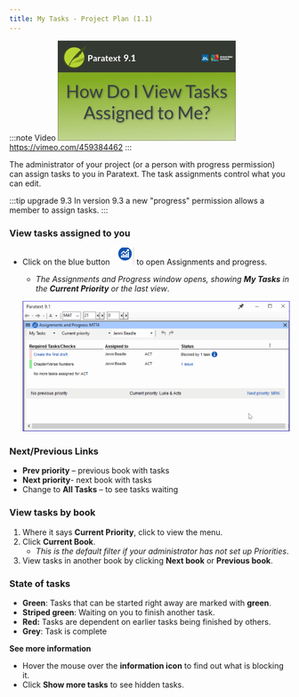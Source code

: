 ```yaml
---
title: My Tasks - Project Plan (1.1)
---
```


:::note Video
[![ ](../../media/1.1.png)](https://vimeo.com/459384462)  
https://vimeo.com/459384462
:::

The administrator of your project (or a person with progress permission) can assign tasks to you in Paratext. The task assignments control what you can edit.

:::tip upgrade 9.3
In version 9.3 a new "progress" permission allows a member to assign tasks.
:::


### View tasks assigned to you

-  Click on the blue button![](../../media/9c6773b2653dfd507ecbec0fd0936b7b.png) to open Assignments and progress.  
    -  *The Assignments and Progress window opens, showing **My Tasks** in the **Current Priority** or the last view*.

    ![](../../media/20bad269ca95f26709b19224ef499847.png)

### Next/Previous Links

-  **Prev priority** – previous book with tasks
-  **Next priority**- next book with tasks
-  Change to **All Tasks** – to see tasks waiting

### View tasks by book

1.  Where it says **Current Priority**, click to view the menu.
1.  Click **Current Book**.  
    -  *This is the default filter if your administrator has not set up Priorities*.
1.  View tasks in another book by clicking **Next book** or **Previous book**.

### State of tasks

- **Green**: Tasks that can be started right away are marked with **green**.
- **Striped green**: Waiting on you to finish another task.
- **Red:** Tasks are dependent on earlier tasks being finished by others.
- **Grey**: Task is complete

**See more information**
-  Hover the mouse over the **information icon** to find out what is blocking it.
-  Click **Show more tasks** to see hidden tasks.






